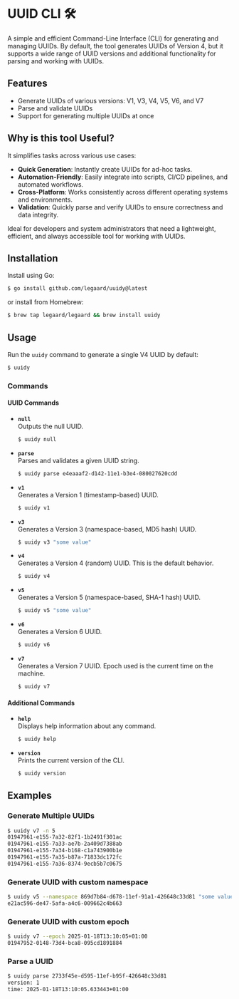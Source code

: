 # UUID CLI 🛠️

A simple and efficient Command-Line Interface (CLI) for generating and managing UUIDs. By default, the tool generates
UUIDs of Version 4, but it supports a wide range of UUID versions and additional functionality for parsing and
working with UUIDs.

## Features

- Generate UUIDs of various versions: V1, V3, V4, V5, V6, and V7
- Parse and validate UUIDs
- Support for generating multiple UUIDs at once

## Why is this tool Useful?

It simplifies tasks across various use cases:

- **Quick Generation**: Instantly create UUIDs for ad-hoc tasks.
- **Automation-Friendly**: Easily integrate into scripts, CI/CD pipelines, and automated workflows.
- **Cross-Platform**: Works consistently across different operating systems and environments.
- **Validation**: Quickly parse and verify UUIDs to ensure correctness and data integrity.

Ideal for developers and system administrators that need a lightweight, efficient, and always accessible tool for
working with UUIDs.

## Installation

Install using Go:

```bash
$ go install github.com/legaard/uuidy@latest
```

or install from Homebrew:

```bash
$ brew tap legaard/legaard && brew install uuidy
```

## Usage

Run the `uuidy` command to generate a single V4 UUID by default:

```bash
$ uuidy
```

### Commands

#### UUID Commands

- **`null`**  
  Outputs the null UUID.

  ```bash
  $ uuidy null
  ```

- **`parse`**  
  Parses and validates a given UUID string.

  ```bash
  $ uuidy parse e4eaaaf2-d142-11e1-b3e4-080027620cdd
  ```

- **`v1`**  
  Generates a Version 1 (timestamp-based) UUID.

  ```bash
  $ uuidy v1
  ```

- **`v3`**  
  Generates a Version 3 (namespace-based, MD5 hash) UUID.

  ```bash
  $ uuidy v3 "some value"
  ```

- **`v4`**  
  Generates a Version 4 (random) UUID. This is the default behavior.

  ```bash
  $ uuidy v4
  ```

- **`v5`**  
  Generates a Version 5 (namespace-based, SHA-1 hash) UUID.

  ```bash
  $ uuidy v5 "some value"
  ```

- **`v6`**  
  Generates a Version 6 UUID.

  ```bash
  $ uuidy v6
  ```

- **`v7`**  
  Generates a Version 7 UUID. Epoch used is the current time on the machine.

  ```bash
  $ uuidy v7
  ```

#### Additional Commands

- **`help`**  
  Displays help information about any command.

  ```bash
  $ uuidy help
  ```

- **`version`**  
  Prints the current version of the CLI.

  ```bash
  $ uuidy version
  ```

## Examples

### Generate Multiple UUIDs

```bash
$ uuidy v7 -n 5
01947961-e155-7a32-82f1-1b2491f301ac
01947961-e155-7a33-ae7b-2a409d7388ab
01947961-e155-7a34-b168-c1a743900b1e
01947961-e155-7a35-b87a-71833dc172fc
01947961-e155-7a36-8374-9ecb5b7c0675
```

### Generate UUID with custom namespace

```bash
$ uuidy v5 --namespace 869d7b84-d678-11ef-91a1-426648c33d81 "some value"
e21ac596-de47-5afa-a4c6-009662c4b663
```

### Generate UUID with custom epoch

```bash
$ uuidy v7 --epoch 2025-01-18T13:10:05+01:00
01947952-0148-73d4-bca8-095cd1891884
```

### Parse a UUID

```bash
$ uuidy parse 2733f45e-d595-11ef-b95f-426648c33d81
version: 1
time: 2025-01-18T13:10:05.633443+01:00
```

